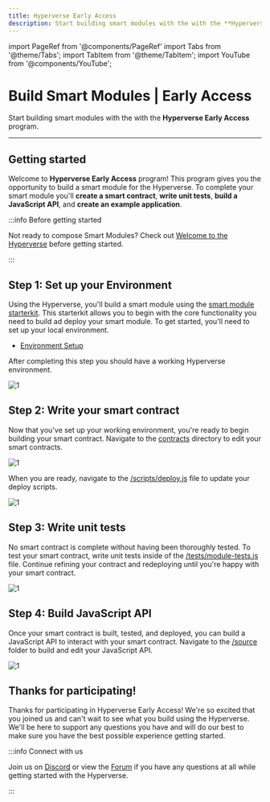 ```yaml
---
title: Hyperverse Early Access
description: Start building smart modules with the with the **Hyperverse Early Access** program.
---
```


import PageRef from '@components/PageRef'
import Tabs from '@theme/Tabs';
import TabItem from '@theme/TabItem';
import YouTube from '@components/YouTube';

# Build Smart Modules | Early Access

Start building smart modules with the with the **Hyperverse Early Access** program.

---

## Getting started

Welcome to **Hyperverse Early Access** program! This program gives you the opportunity to build a smart module for the Hyperverse. To complete your smart module you'll **create a smart contract**, **write unit tests**, **build a JavaScript API**, and **create an example application**.

:::info Before getting started

Not ready to compose Smart Modules? Check out [Welcome to the Hyperverse](/) before getting started.

:::

## Step 1: Set up your Environment

Using the Hyperverse, you'll build a smart module using the [smart module starterkit](https://github.com/decentology/hyperverse-mono/tree/main/packages/hyperverse-ethereum-starterkit). This starterkit allows you to begin with the core functionality you need to build ad deploy your smart module. To get started, you'll need to set up your local environment.

- [Environment Setup](smart-modules/environment-setup)

After completing this step you should have a working Hyperverse environment.

![1](/img/content/docs/create-smart-module/1.png)

## Step 2: Write your smart contract

Now that you've set up your working environment, you're ready to begin building your smart contract. Navigate to the [contracts](https://github.com/decentology/hyperverse-mono/tree/main/packages/hyperverse-ethereum-starterkit/contracts) directory to edit your smart contracts.

![1](/img/content/docs/create-smart-module/2.png)

When you are ready, navigate to the [/scripts/deploy.js](https://github.com/decentology/hyperverse-mono/blob/main/packages/hyperverse-ethereum-starterkit/scripts/deploy.js) file to update your deploy scripts.

![1](/img/content/docs/create-smart-module/3.png)

## Step 3: Write unit tests

No smart contract is complete without having been thoroughly tested. To test your smart contract, write unit tests inside of the [/tests/module-tests.js](https://github.com/decentology/hyperverse-mono/blob/main/packages/hyperverse-ethereum-starterkit/test/module-tests.js) file. Continue refining your contract and redeploying until you're happy with your smart contract.

![1](/img/content/docs/create-smart-module/4.png)

## Step 4: Build JavaScript API

Once your smart contract is built, tested, and deployed, you can build a JavaScript API to interact with your smart contract. Navigate to the [/source](https://github.com/decentology/hyperverse-mono/tree/main/packages/hyperverse-ethereum-starterkit/source) folder to build and edit your JavaScript API.

![1](/img/content/docs/create-smart-module/5.png)

## Thanks for participating!

Thanks for participating in Hyperverse Early Access! We're so excited that you joined us and can't wait to see what you build using the Hyperverse. We'll be here to support any questions you have and will do our best to make sure you have the best possible experience getting started.

:::info Connect with us

Join us on [Discord](https://discord.com/invite/uqecGxg) or view the [Forum](https://forum.decentology.com/) if you have any questions at all while getting started with the Hyperverse.

:::
